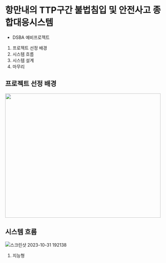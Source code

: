  # 항만내의 TTP구간 불법침입 및 안전사고 종합대응시스템
 - DSBA 예비프로젝트
 1. 프로젝트 선정 배경
 2. 시스템 흐름
 3. 시스템 설계
 4. 마무리

 ## 프로젝트 선정 배경
<img src="https://github.com/jong4499/DSBA_pre_PJT/assets/141287150/3b2911d8-170d-46aa-98a8-fb9276830104" width=500 height = 400/>




 ## 시스템 흐름
 ![스크린샷 2023-10-31 192138](https://github.com/jong4499/DSBA_pre_PJT/assets/141287150/8f1ba3d7-2218-40b6-bfe2-b9c5a66005e9)

1) 지능형 
